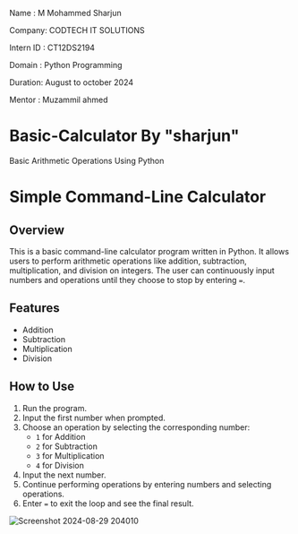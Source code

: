 Name : M Mohammed Sharjun

Company: CODTECH IT SOLUTIONS

Intern ID : CT12DS2194

Domain : Python Programming

Duration: August to october 2024

Mentor :  Muzammil ahmed


# Basic-Calculator By "sharjun"
 Basic Arithmetic Operations Using Python

# Simple Command-Line Calculator

## Overview
This is a basic command-line calculator program written in Python. It allows users to perform arithmetic operations like addition, subtraction, multiplication, and division on integers. The user can continuously input numbers and operations until they choose to stop by entering `=`.

## Features
- Addition
- Subtraction
- Multiplication
- Division

## How to Use
1. Run the program.
2. Input the first number when prompted.
3. Choose an operation by selecting the corresponding number:
   - `1` for Addition
   - `2` for Subtraction
   - `3` for Multiplication
   - `4` for Division
4. Input the next number.
5. Continue performing operations by entering numbers and selecting operations.
6. Enter `=` to exit the loop and see the final result.

![Screenshot 2024-08-29 204010](https://github.com/user-attachments/assets/fcfb691d-18b7-4be9-a5eb-c42b8ac20fdd)

